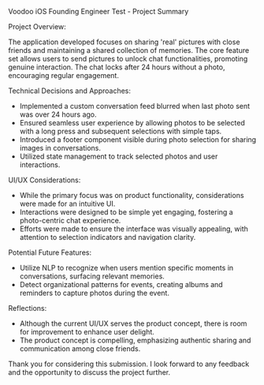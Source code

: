 Voodoo iOS Founding Engineer Test - Project Summary

Project Overview:

The application developed focuses on sharing 'real' pictures with close friends and maintaining a shared collection of memories. The core feature set allows users to send pictures to unlock chat functionalities, promoting genuine interaction. The chat locks after 24 hours without a photo, encouraging regular engagement.

Technical Decisions and Approaches:

- Implemented a custom conversation feed blurred when last photo sent was over 24 hours ago.
- Ensured seamless user experience by allowing photos to be selected with a long press and subsequent selections with simple taps.
- Introduced a footer component visible during photo selection for sharing images in conversations.
- Utilized state management to track selected photos and user interactions.

UI/UX Considerations:

- While the primary focus was on product functionality, considerations were made for an intuitive UI.
- Interactions were designed to be simple yet engaging, fostering a photo-centric chat experience.
- Efforts were made to ensure the interface was visually appealing, with attention to selection indicators and navigation clarity.

Potential Future Features:

- Utilize NLP to recognize when users mention specific moments in conversations, surfacing relevant memories.
- Detect organizational patterns for events, creating albums and reminders to capture photos during the event.

Reflections:

- Although the current UI/UX serves the product concept, there is room for improvement to enhance user delight.
- The product concept is compelling, emphasizing authentic sharing and communication among close friends.

Thank you for considering this submission. I look forward to any feedback and the opportunity to discuss the project further.
